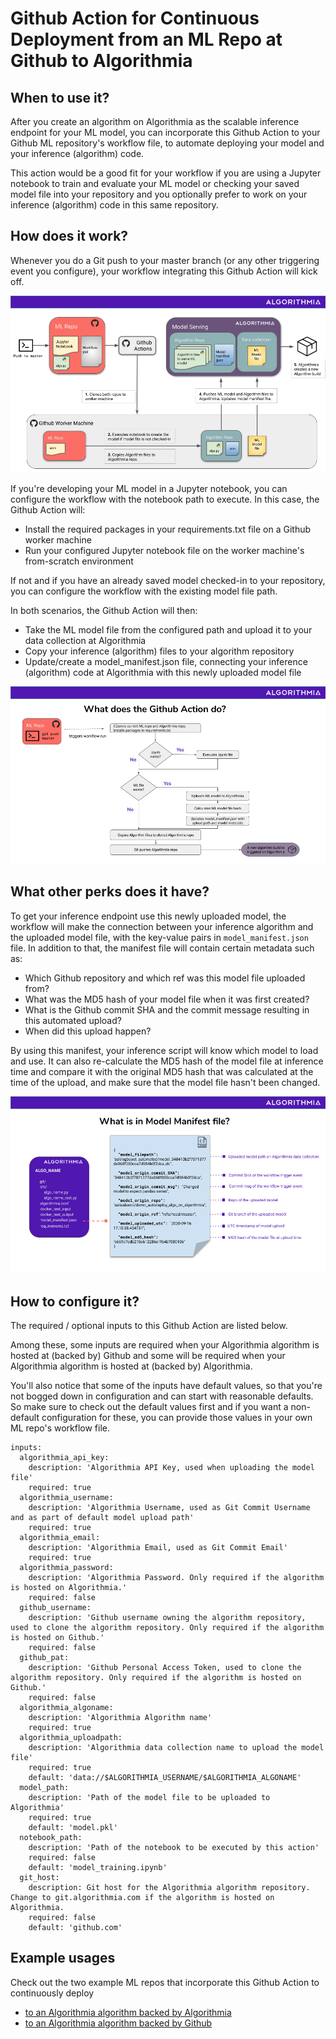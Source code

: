 # Github Action for Continuous Deployment from an ML Repo at Github to Algorithmia

## When to use it?
After you create an algorithm on Algorithmia as the scalable inference endpoint for your ML model, you can incorporate this Github Action to your Github ML repository's workflow file, to automate deploying your model and your inference (algorithm) code.

This action would be a good fit for your workflow if you are using a Jupyter notebook to train and evaluate your ML model or checking your saved model file into your repository and you optionally prefer to work on your inference (algorithm) code in this same repository.


## How does it work?

Whenever you do a Git push to your master branch (or any other triggering event you configure), your workflow integrating this Github Action will kick off.

![](images/overview.png)

If you're developing your ML model in a Jupyter notebook, you can configure the workflow with the notebook path to execute. In this case, the Github Action will:
  - Install the required packages in your requirements.txt file on a Github worker machine
  - Run your configured Jupyter notebook file on the worker machine's from-scratch environment 
  
If not and if you have an already saved model checked-in to your repository, you can configure the workflow with the existing model file path.

In both scenarios, the Github Action will then:
- Take the ML model file from the configured path and upload it to your data collection at Algorithmia
- Copy your inference (algorithm) files to your algorithm repository
- Update/create a model_manifest.json file, connecting your inference (algorithm) code at Algorithmia with this newly uploaded model file

![](images/flowchart.png)

## What other perks does it have?
To get your inference endpoint use this newly uploaded model, the workflow will make the connection between your inference algorithm and the uploaded model file, with the key-value pairs in  `model_manifest.json` file.
In addition to that, the manifest file will contain certain metadata such as:
- Which Github repository and which ref was this model file uploaded from?
- What was the MD5 hash of your model file when it was first created?
- What is the Github commit SHA and the commit message resulting in this automated upload?
- When did this upload happen?

By using this manifest, your inference script will know which model to load and use. It can also re-calculate the MD5 hash of the model file at inference time and compare it with the original MD5 hash that was calculated at the time of the upload, and make sure that the model file hasn't been changed.  

![](images/model_manifest.png)

## How to configure it?

The required / optional inputs to this Github Action are listed below.

Among these, some inputs are required when your Algorithmia algorithm is hosted at (backed by) Github and some will be required when your Algorithmia algorithm is hosted at (backed by) Algorithmia.

You'll also notice that some of the inputs have default values, so that you're not bogged down in configuration and can start with reasonable defaults. So make sure to check out the default values first and if you want a non-default configuration for these, you can provide those values in your own ML repo's workflow file.

```
inputs:
  algorithmia_api_key:
    description: 'Algorithmia API Key, used when uploading the model file'
    required: true
  algorithmia_username:
    description: 'Algorithmia Username, used as Git Commit Username and as part of default model upload path'
    required: true
  algorithmia_email:
    description: 'Algorithmia Email, used as Git Commit Email'
    required: true
  algorithmia_password:
    description: 'Algorithmia Password. Only required if the algorithm is hosted on Algorithmia.'
    required: false
  github_username:
    description: 'Github username owning the algorithm repository, used to clone the algorithm repository. Only required if the algorithm is hosted on Github.'
    required: false
  github_pat:
    description: 'Github Personal Access Token, used to clone the algorithm repository. Only required if the algorithm is hosted on Github.'
    required: false  
  algorithmia_algoname:
    description: 'Algorithmia Algorithm name'
    required: true
  algorithmia_uploadpath:
    description: 'Algorithmia data collection name to upload the model file'
    required: true
    default: 'data://$ALGORITHMIA_USERNAME/$ALGORITHMIA_ALGONAME'
  model_path:
    description: 'Path of the model file to be uploaded to Algorithmia'
    required: true
    default: 'model.pkl'  
  notebook_path:
    description: 'Path of the notebook to be executed by this action'
    required: false
    default: 'model_training.ipynb'
  git_host:
    description: Git host for the Algorithmia algorithm repository. Change to git.algorithmia.com if the algorithm is hosted on Algorithmia.
    required: false
    default: 'github.com'
```


## Example usages
Check out the two example ML repos that incorporate this Github Action to continuously deploy
  * [to an Algorithmia algorithm backed by Algorithmia](https://github.com/algorithmiaio/githubactions-modeldeployment-demo-algorithmiaalgo)
  * [to an Algorithmia algorithm backed by Github](https://github.com/algorithmiaio/githubactions-modeldeployment-demo-githubalgo)
 
